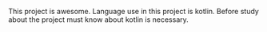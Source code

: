 This project is awesome. Language use in this project is kotlin. Before study about the project must know about kotlin is necessary. 
